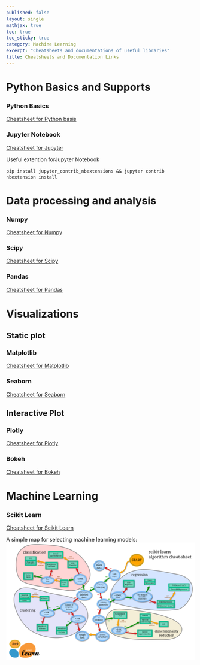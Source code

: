 ```yaml
---
published: false
layout: single
mathjax: true
toc: true
toc_sticky: true
category: Machine Learning
excerpt: "Cheatsheets and documentations of useful libraries"
title: Cheatsheets and Documentation Links
---
```


# Python Basics and Supports

### Python Basics
[Cheatsheet for Python basis](/images/cheat_sheet/dataCamp/python_basics.pdf)

### Jupyter Notebook
[Cheatsheet for Jupyter](/images/cheat_sheet/dataCamp/Jupyter_Notebook.pdf)

Useful extention forJupyter Notebook
```
pip install jupyter_contrib_nbextensions && jupyter contrib nbextension install
```

# Data processing and analysis

### Numpy
[Cheatsheet for Numpy](/images/cheat_sheet/dataCamp/NumPy_Basics.pdf)

### Scipy
[Cheatsheet for Scipy](/images/cheat_sheet/dataCamp/SciPy_Linear_Algebra.pdf)


### Pandas
[Cheatsheet for Pandas](/images/cheat_sheet/dataCamp/Pandas_Basics.pdf)

# Visualizations

## Static plot

### Matplotlib
[Cheatsheet for Matplotlib](/images/cheat_sheet/dataCamp/Matplotlib.pdf)

### Seaborn
[Cheatsheet for Seaborn](/images/cheat_sheet/dataCamp/Seaborn.pdf)

## Interactive Plot

### Plotly
[Cheatsheet for Plotly](/images/cheat_sheet/cheat_sheet_Plotly.pdf)


### Bokeh
[Cheatsheet for Bokeh](/images/cheat_sheet/dataCamp/Bokeh.pdf)

# Machine Learning

### Scikit Learn
[Cheatsheet for Scikit Learn](/images/cheat_sheet/dataCamp/Scikit_Learn.pdf)

A simple map for selecting machine learning models:
![scikit_learn_map](/images/cheat_sheet/Scikit_learn_map.png)


